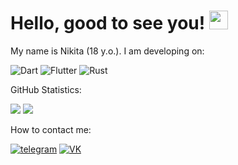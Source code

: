 <h1>Hello, good to see you! <img src="https://camo.githubusercontent.com/8653492b3ab0c46cc580ad293f0555880ecf8ac82f0a761f17af1335e85e4de6/68747470733a2f2f71706c7573706963747572652e6f73732d636e2d6265696a696e672e616c6979756e63732e636f6d2f364c6a6a51412f48692e676966" width="30"/></h1>
<p1>My name is Nikita (18 y.o.). I am developing on:</p1>

![Dart](https://img.shields.io/badge/dart-%230175C2.svg?style=for-the-badge&logo=dart&logoColor=white)
![Flutter](https://img.shields.io/badge/Flutter-%2302569B.svg?style=for-the-badge&logo=Flutter&logoColor=white)
![Rust](https://img.shields.io/badge/rust-%23000000.svg?style=for-the-badge&logo=rust&logoColor=white)

<p1>GitHub Statistics:</p1>

![](https://github-readme-streak-stats.herokuapp.com/?user=realmurgyl&theme=r&hide_border=false&border_radius=20)
![](https://github-readme-stats.vercel.app/api?username=realmurgyl&theme=r&hide_border=false&include_all_commits=false&count_private=true&border_radius=20)

<p1>How to contact me:</p1>

[![telegram](https://img.shields.io/badge/telegram---?logo=telegram&style=for-the-badge&color=ccccff)](https://t.me/realmurgyl)
[![VK](https://img.shields.io/badge/VK---?logo=vk&style=for-the-badge&color=7fa7d4)](https://vk.com/realmurgyl)
